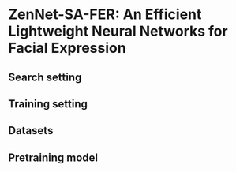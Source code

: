 
# ZenNet-SA-FER: An Efficient Lightweight Neural Networks for Facial Expression

## Search setting
## Training setting
## Datasets
## Pretraining model




